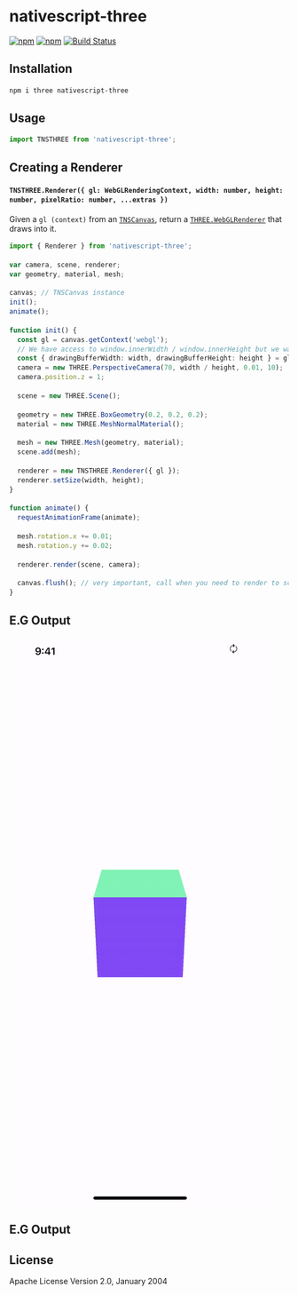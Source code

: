 # nativescript-three


[![npm](https://img.shields.io/npm/v/nativescript-three.svg)](https://www.npmjs.com/package/nativescript-three)
[![npm](https://img.shields.io/npm/dt/nativescript-three.svg?label=npm%20downloads)](https://www.npmjs.com/package/nativescript-three)
[![Build Status](https://travis-ci.org/triniwiz/nativescript-three.svg?branch=master)](https://travis-ci.org/triniwiz/nativescript-three)

## Installation

```bash
npm i three nativescript-three
```

## Usage

```js
import TNSTHREE from 'nativescript-three';
```

## Creating a Renderer

#### `TNSTHREE.Renderer({ gl: WebGLRenderingContext, width: number, height: number, pixelRatio: number, ...extras })`

Given a `gl (context)` from an
[`TNSCanvas`](https://github.com/triniwiz/nativescript-canvas-plugin), return a
[`THREE.WebGLRenderer`](https://threejs.org/docs/#api/renderers/WebGLRenderer)
that draws into it.

```ts
import { Renderer } from 'nativescript-three';

var camera, scene, renderer;
var geometry, material, mesh;

canvas; // TNSCanvas instance
init();
animate();

function init() {
  const gl = canvas.getContext('webgl');
  // We have access to window.innerWidth / window.innerHeight but we want the current view size
  const { drawingBufferWidth: width, drawingBufferHeight: height } = gl;
  camera = new THREE.PerspectiveCamera(70, width / height, 0.01, 10);
  camera.position.z = 1;

  scene = new THREE.Scene();

  geometry = new THREE.BoxGeometry(0.2, 0.2, 0.2);
  material = new THREE.MeshNormalMaterial();

  mesh = new THREE.Mesh(geometry, material);
  scene.add(mesh);

  renderer = new TNSTHREE.Renderer({ gl });
  renderer.setSize(width, height);
}

function animate() {
  requestAnimationFrame(animate);

  mesh.rotation.x += 0.01;
  mesh.rotation.y += 0.02;

  renderer.render(scene, camera);

  canvas.flush(); // very important, call when you need to render to screen.
}
```

## E.G Output

![Output](ss/three-cube.gif?raw=true)

## E.G Output

## License

Apache License Version 2.0, January 2004
